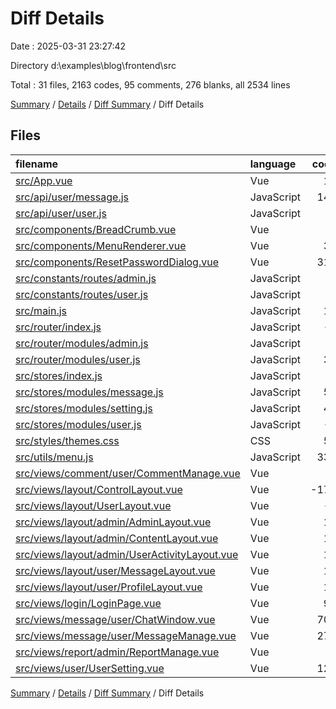 # Diff Details

Date : 2025-03-31 23:27:42

Directory d:\\examples\\blog\\frontend\\src

Total : 31 files,  2163 codes, 95 comments, 276 blanks, all 2534 lines

[Summary](results.md) / [Details](details.md) / [Diff Summary](diff.md) / Diff Details

## Files
| filename | language | code | comment | blank | total |
| :--- | :--- | ---: | ---: | ---: | ---: |
| [src/App.vue](/src/App.vue) | Vue | 17 | -1 | 2 | 18 |
| [src/api/user/message.js](/src/api/user/message.js) | JavaScript | 144 | 15 | 19 | 178 |
| [src/api/user/user.js](/src/api/user/user.js) | JavaScript | 4 | 2 | 2 | 8 |
| [src/components/BreadCrumb.vue](/src/components/BreadCrumb.vue) | Vue | 3 | -1 | 0 | 2 |
| [src/components/MenuRenderer.vue](/src/components/MenuRenderer.vue) | Vue | 32 | 4 | 4 | 40 |
| [src/components/ResetPasswordDialog.vue](/src/components/ResetPasswordDialog.vue) | Vue | 318 | 8 | 38 | 364 |
| [src/constants/routes/admin.js](/src/constants/routes/admin.js) | JavaScript | 1 | 0 | 0 | 1 |
| [src/constants/routes/user.js](/src/constants/routes/user.js) | JavaScript | 5 | 1 | 0 | 6 |
| [src/main.js](/src/main.js) | JavaScript | 11 | 2 | -2 | 11 |
| [src/router/index.js](/src/router/index.js) | JavaScript | -7 | -1 | -2 | -10 |
| [src/router/modules/admin.js](/src/router/modules/admin.js) | JavaScript | 8 | -15 | 2 | -5 |
| [src/router/modules/user.js](/src/router/modules/user.js) | JavaScript | 30 | -13 | 1 | 18 |
| [src/stores/index.js](/src/stores/index.js) | JavaScript | 1 | 0 | 1 | 2 |
| [src/stores/modules/message.js](/src/stores/modules/message.js) | JavaScript | 54 | 3 | 8 | 65 |
| [src/stores/modules/setting.js](/src/stores/modules/setting.js) | JavaScript | 43 | 3 | 6 | 52 |
| [src/stores/modules/user.js](/src/stores/modules/user.js) | JavaScript | -1 | 2 | 0 | 1 |
| [src/styles/themes.css](/src/styles/themes.css) | CSS | 54 | 8 | 13 | 75 |
| [src/utils/menu.js](/src/utils/menu.js) | JavaScript | 332 | 3 | 9 | 344 |
| [src/views/comment/user/CommentManage.vue](/src/views/comment/user/CommentManage.vue) | Vue | 1 | 0 | 0 | 1 |
| [src/views/layout/ControlLayout.vue](/src/views/layout/ControlLayout.vue) | Vue | -177 | -44 | -19 | -240 |
| [src/views/layout/UserLayout.vue](/src/views/layout/UserLayout.vue) | Vue | -1 | 0 | 0 | -1 |
| [src/views/layout/admin/AdminLayout.vue](/src/views/layout/admin/AdminLayout.vue) | Vue | 17 | 0 | 4 | 21 |
| [src/views/layout/admin/ContentLayout.vue](/src/views/layout/admin/ContentLayout.vue) | Vue | 17 | 0 | 4 | 21 |
| [src/views/layout/admin/UserActivityLayout.vue](/src/views/layout/admin/UserActivityLayout.vue) | Vue | 17 | 0 | 4 | 21 |
| [src/views/layout/user/MessageLayout.vue](/src/views/layout/user/MessageLayout.vue) | Vue | 17 | 0 | 4 | 21 |
| [src/views/layout/user/ProfileLayout.vue](/src/views/layout/user/ProfileLayout.vue) | Vue | 17 | 0 | 4 | 21 |
| [src/views/login/LoginPage.vue](/src/views/login/LoginPage.vue) | Vue | 96 | 23 | 15 | 134 |
| [src/views/message/user/ChatWindow.vue](/src/views/message/user/ChatWindow.vue) | Vue | 702 | 61 | 110 | 873 |
| [src/views/message/user/MessageManage.vue](/src/views/message/user/MessageManage.vue) | Vue | 277 | 22 | 30 | 329 |
| [src/views/report/admin/ReportManage.vue](/src/views/report/admin/ReportManage.vue) | Vue | 7 | 0 | 3 | 10 |
| [src/views/user/UserSetting.vue](/src/views/user/UserSetting.vue) | Vue | 124 | 13 | 16 | 153 |

[Summary](results.md) / [Details](details.md) / [Diff Summary](diff.md) / Diff Details